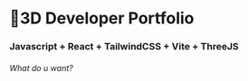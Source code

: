 # 🚀3D Developer Portfolio

### Javascript + React + TailwindCSS + Vite + ThreeJS
###### What do u want?
